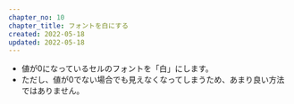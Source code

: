 ```yaml
---
chapter_no: 10
chapter_title: フォントを白にする
created: 2022-05-18
updated: 2022-05-18
---
```

- 値が0になっているセルのフォントを「白」にします。
- ただし、値が0でない場合でも見えなくなってしまうため、あまり良い方法ではありません。
